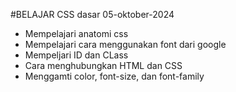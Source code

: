#BELAJAR CSS dasar
05-oktober-2024

- Mempelajari anatomi css
- Mempelajari cara menggunakan font dari google
- Mempeljari ID dan CLass
- Cara menghubungkan HTML dan CSS
- Menggamti color, font-size, dan font-family
